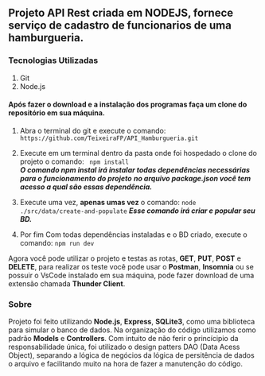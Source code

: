 
## Projeto API Rest criada em NODEJS, fornece serviço de cadastro de funcionarios de uma hamburgueria. 

### Tecnologias Utilizadas
1. Git
2. Node.js
   
#### Após fazer o download e a instalação dos programas faça um clone do repositório em sua máquina.

1. Abra o terminal do git e execute o comando:
` https://github.com/TeixeiraFP/API_Hamburgueria.git `

2. Execute em um terminal dentro da pasta onde foi hospedado o clone do projeto o comando:
` npm install`     
***O comando npm instal irá instalar todas dependências necessárias para o funcionamento do projeto***
***no arquivo package.json você tem acesso a qual são essas dependência.***

1. Execute uma vez, **apenas umas vez** o comando:
` node ./src/data/create-and-populate `
***Esse comando irá criar e popular seu BD.***

4. Por fim  Com todas dependências instaladas e o BD criado, execute o comando:
` npm run dev `

Agora você pode utilizar o projeto e testas as rotas, **GET**, **PUT**, **POST** e **DELETE**, para realizar os teste você pode usar o **Postman**, **Insomnia** ou se possuir o VsCode instalado em sua máquina, pode fazer download de uma extensão chamada **Thunder Client**.

### Sobre
Projeto foi feito utilizando **Node.js**, **Express**, **SQLite3**, como uma biblioteca para simular o banco de dados. Na organização do código utilizamos como padrão **Models** e **Controllers**.
Com intuito de não ferir o princícipio da responsabilidade única, foi utilizado o design patters DAO (Data Acess Object), separando a lógica de negócios da lógica de persitência de dados o arquivo e facilitando muito na hora de fazer a manutenção do código.